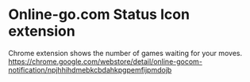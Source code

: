 # Online-go.com Status Icon extension

Chrome extension shows the number of games waiting for your moves.
https://chrome.google.com/webstore/detail/online-gocom-notification/npjhhihdmebkcbdahkpgpemfijpmdojb
